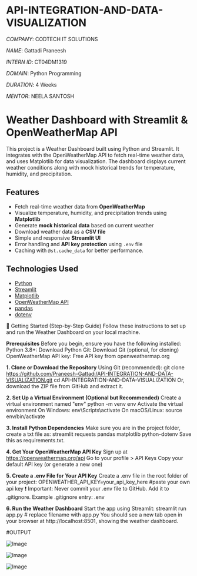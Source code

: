 # API-INTEGRATION-AND-DATA-VISUALIZATION

*COMPANY*: CODTECH IT SOLUTIONS

*NAME*: Gattadi Praneesh

*INTERN ID*: CT04DM1319

*DOMAIN*: Python Programming

*DURATION*: 4 Weeks

*MENTOR*: NEELA SANTOSH

# Weather Dashboard with Streamlit & OpenWeatherMap API

This project is a Weather Dashboard built using Python and Streamlit. It integrates with the OpenWeatherMap API to fetch real-time 
weather data, and uses Matplotlib for data visualization. The dashboard displays current weather conditions along with mock historical 
trends for temperature, humidity, and precipitation.

## Features

- Fetch real-time weather data from **OpenWeatherMap**
- Visualize temperature, humidity, and precipitation trends using **Matplotlib**
- Generate **mock historical data** based on current weather
- Download weather data as a **CSV file**
- Simple and responsive **Streamlit UI**
- Error handling and **API key protection** using `.env` file
- Caching with `@st.cache_data` for better performance.

## Technologies Used

- [Python](https://www.python.org/)
- [Streamlit](https://streamlit.io/)
- [Matplotlib](https://matplotlib.org/)
- [OpenWeatherMap API](https://openweathermap.org/api)
- [pandas](https://pandas.pydata.org/)
- [dotenv](https://pypi.org/project/python-dotenv/)

🚀 Getting Started (Step-by-Step Guide)
Follow these instructions to set up and run the Weather Dashboard on your local machine.

**Prerequisites**
Before you begin, ensure you have the following installed:
Python 3.8+: Download Python
Git: Download Git (optional, for cloning)
OpenWeatherMap API key: Free API key from openweathermap.org

**1. Clone or Download the Repository**
Using Git (recommended):
git clone https://github.com/Praneesh-Gattadi/API-INTEGRATION-AND-DATA-VISUALIZATION.git
cd API-INTEGRATION-AND-DATA-VISUALIZATION
Or, download the ZIP file from GitHub and extract it.


**2. Set Up a Virtual Environment (Optional but Recommended)**
Create a virtual environment named "env"
python -m venv env
Activate the virtual environment
On Windows: env\Scripts\activate
On macOS/Linux: source env/bin/activate

**3. Install Python Dependencies**
Make sure you are in the project folder, create a txt file as:
streamlit
requests
pandas
matplotlib
python-dotenv
Save this as requirements.txt.

**4. Get Your OpenWeatherMap API Key**
Sign up at https://openweathermap.org/api
Go to your profile > API Keys
Copy your default API key (or generate a new one)

**5. Create a .env File for Your API Key**
Create a .env file in the root folder of your project:
OPENWEATHER_API_KEY=your_api_key_here #paste your own api key
❗ Important: Never commit your .env file to GitHub. Add it to .gitignore.
Example .gitignore entry:
.env

**6. Run the Weather Dashboard**
Start the app using Streamlit:
streamlit run app.py # replace filename with app.py
You should see a new tab open in your browser at http://localhost:8501, showing the weather dashboard.

#OUTPUT

![Image](https://github.com/user-attachments/assets/bb60e79c-873a-4226-acc7-cf7e443f6e3f)


![Image](https://github.com/user-attachments/assets/3cf8a3e6-b61b-4cc7-a67f-d1d53a410254)


![Image](https://github.com/user-attachments/assets/9e2e5f88-239c-4b53-bfde-96e32fd94a6c)
















